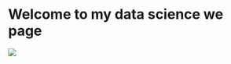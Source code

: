 # Welcome to my data science we page

<img src="https://upload.wikimedia.org/wikipedia/commons/8/8c/Scientists_are_working_in_the_lab.9.jpg">
